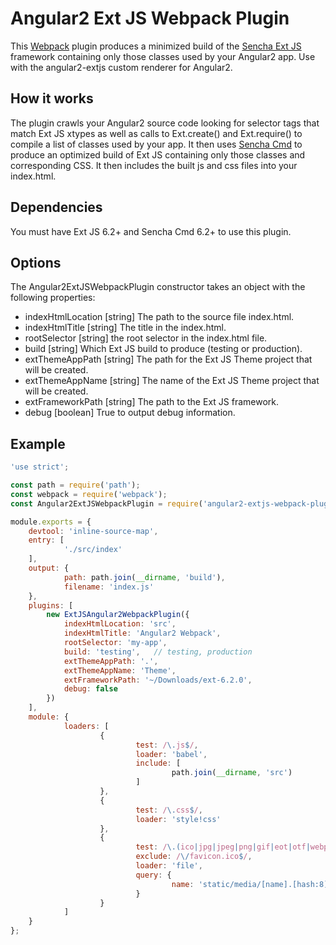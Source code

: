 # Angular2 Ext JS Webpack Plugin

This [Webpack](http://webpack.github.io/) plugin produces a minimized build of the [Sencha Ext JS](https://www.sencha.com/products/extjs) framework containing only those classes used by your Angular2 app.  Use with the angular2-extjs custom renderer for Angular2.

## How it works
The plugin crawls your Angular2 source code looking for selector tags that match Ext JS xtypes as well as calls to Ext.create() and Ext.require() to compile a list of classes used by your app.  It then uses [Sencha Cmd](https://www.sencha.com/products/extjs/cmd-download/) to produce an optimized build of Ext JS containing only those classes and corresponding CSS.  It then includes the built js and css files into your index.html.

## Dependencies
You must have Ext JS 6.2+ and Sencha Cmd 6.2+ to use this plugin.

## Options
The Angular2ExtJSWebpackPlugin constructor takes an object with the following properties:

* indexHtmlLocation [string] The path to the source file index.html.
* indexHtmlTitle [string] The title in the index.html.
* rootSelector [string] the root selector in the index.html file.
* build [string] Which Ext JS build to produce (testing or production).
* extThemeAppPath [string] The path for the Ext JS Theme project that will be created.
* extThemeAppName [string] The name of the Ext JS Theme project that will be created.
* extFrameworkPath [string] The path to the Ext JS framework.
* debug [boolean] True to output debug information.

## Example

```javascript
'use strict';

const path = require('path');
const webpack = require('webpack');
const Angular2ExtJSWebpackPlugin = require('angular2-extjs-webpack-plugin');

module.exports = {
	devtool: 'inline-source-map',
	entry: [
			'./src/index'
	],
	output: {
			path: path.join(__dirname, 'build'),
			filename: 'index.js'
	},
	plugins: [
		new ExtJSAngular2WebpackPlugin({
			indexHtmlLocation: 'src',
			indexHtmlTitle: 'Angular2 Webpack',
			rootSelector: 'my-app',
			build: 'testing',	// testing, production
			extThemeAppPath: '.',
			extThemeAppName: 'Theme',
			extFrameworkPath: '~/Downloads/ext-6.2.0',
			debug: false
		})
	],
	module: {
			loaders: [
					{
							test: /\.js$/,
							loader: 'babel',
							include: [
									path.join(__dirname, 'src')
							]
					},
					{
							test: /\.css$/,
							loader: 'style!css'
					},
					{
							test: /\.(ico|jpg|jpeg|png|gif|eot|otf|webp|svg|ttf|woff|woff2)(\?.*)?$/,
							exclude: /\/favicon.ico$/,
							loader: 'file',
							query: {
									name: 'static/media/[name].[hash:8].[ext]'
							}
					}
			]
	}
};
```
